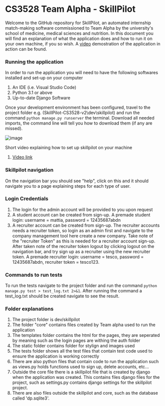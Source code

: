 # CS3528 Team Alpha - SkillPilot
Welcome to the GitHub repository for SkillPilot, an automated internship match-making software commissioned to Team Alpha by the university's school of medicine, medical sciences and nutrition. In this document you will find an explanation of what the application does and how to run it on your own machine, if you so wish. A [video](https://www.youtube.com/watch?v=YOUR_VIDEO_ID) demostration of the application in action can be found. 

### Running the application
In order to run the application you will need to have the following softwares installed and set-up on your computer
1. An IDE (i.e. Visual Studio Code)
2. Python 3.1 or above
3. Up-to-date Django Software

Once your development environment has been configured, travel to the project folder e.g. (SkillPilot-CS3528-v2\dev\skillpilot) and run the command ```python manage.py runserver``` the terminal. Download all needed imports, the command line will tell you how to download them (if any are missed). 

![image](https://github.com/cs3028-alpha-team/SkillPilot-CS3528-v2/assets/114080696/7a1a22f1-4423-405d-8325-924def412414)

Short video explaining how to set up skillpilot on your machine
1. [Video link](https://www.youtube.com/watch?v=YOUR_VIDEO_ID)
   
### Skillpilot navigation
On the navigation bar you should see "help", click on this and it should navigate you to a page explaining steps for each type of user.

### Login Credentials
1. The login for the admin account will be provided to you upon request 
2. A student account can be created from sign-up. A premade student login: username = mattia, password = 12435687abdn
3. A recruiter account can be created from sign-up. The recruiter accounts needs a recruiter token, so login as an admin first and navigate to the company management tool here create a new company. Take note of the "recruiter Token" as this is needed for a recruiter account sign-up. After taken note of the recruiter token logout by clicking logout on the navigation bar, and try sign up as a recruiter using the new recruiter token. A premade recruiter login: username = tesco, password = 12435687abdn, recruiter token = tesco123.

### Commands to run tests
To run the tests navigate to the project folder and run the command ```python manage.py test > test_log.txt 2>&1```. After running the command a test_log.txt should be created navigate to see the result. 

### Folder explanations 
1. The project folder is dev/skillpilot
2. The folder "core" contains files created by Team alpha used to run the application
3. The templates folder contains the html for the pages, they are seperated by meaning such as the login pages are withing the auth folder
4. The static folder contains folder for stylign and images used
5. The tests folder shows all the test files that contain test code used to ensure the application is working correctly
6. There are also python files that contain code to run the application such as views.py holds functions used to sign up, delete accounts, etc...
7. Outside the core file there is a skillpilot file that is created by django when the application was created. This contains files django files for the project, such as settings.py contains django settings for the skillpilot project. 
9. There are also files outside the skillpilot and core, such as the database called 'dp.sqlite3'.




